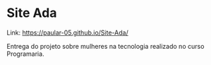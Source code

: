 # Site Ada
Link: https://paular-05.github.io/Site-Ada/

 Entrega do projeto sobre mulheres na tecnologia realizado no curso Programaria.
